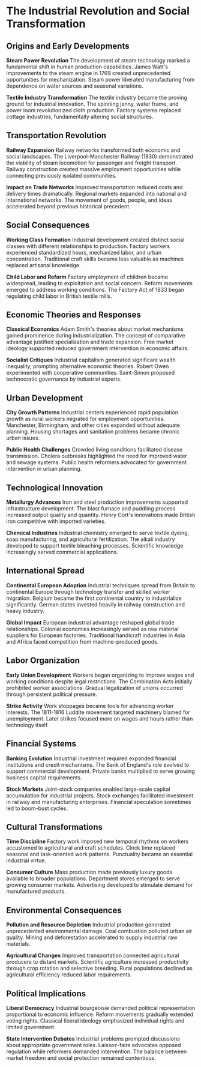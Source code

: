 # The Industrial Revolution and Social Transformation

## Origins and Early Developments

**Steam Power Revolution**
The development of steam technology marked a fundamental shift in human production capabilities. James Watt's improvements to the steam engine in 1769 created unprecedented opportunities for mechanization. Steam power liberated manufacturing from dependence on water sources and seasonal variations.

**Textile Industry Transformation**
The textile industry became the proving ground for industrial innovation. The spinning jenny, water frame, and power loom revolutionized cloth production. Factory systems replaced cottage industries, fundamentally altering social structures.

## Transportation Revolution

**Railway Expansion**
Railway networks transformed both economic and social landscapes. The Liverpool-Manchester Railway (1830) demonstrated the viability of steam locomotion for passenger and freight transport. Railway construction created massive employment opportunities while connecting previously isolated communities.

**Impact on Trade Networks**
Improved transportation reduced costs and delivery times dramatically. Regional markets expanded into national and international networks. The movement of goods, people, and ideas accelerated beyond previous historical precedent.

## Social Consequences

**Working Class Formation**
Industrial development created distinct social classes with different relationships to production. Factory workers experienced standardized hours, mechanized labor, and urban concentration. Traditional craft skills became less valuable as machines replaced artisanal knowledge.

**Child Labor and Reform**
Factory employment of children became widespread, leading to exploitation and social concern. Reform movements emerged to address working conditions. The Factory Act of 1833 began regulating child labor in British textile mills.

## Economic Theories and Responses

**Classical Economics**
Adam Smith's theories about market mechanisms gained prominence during industrialization. The concept of comparative advantage justified specialization and trade expansion. Free market ideology supported reduced government intervention in economic affairs.

**Socialist Critiques**
Industrial capitalism generated significant wealth inequality, prompting alternative economic theories. Robert Owen experimented with cooperative communities. Saint-Simon proposed technocratic governance by industrial experts.

## Urban Development

**City Growth Patterns**
Industrial centers experienced rapid population growth as rural workers migrated for employment opportunities. Manchester, Birmingham, and other cities expanded without adequate planning. Housing shortages and sanitation problems became chronic urban issues.

**Public Health Challenges**
Crowded living conditions facilitated disease transmission. Cholera outbreaks highlighted the need for improved water and sewage systems. Public health reformers advocated for government intervention in urban planning.

## Technological Innovation

**Metallurgy Advances**
Iron and steel production improvements supported infrastructure development. The blast furnace and puddling process increased output quality and quantity. Henry Cort's innovations made British iron competitive with imported varieties.

**Chemical Industries**
Industrial chemistry emerged to serve textile dyeing, soap manufacturing, and agricultural fertilization. The alkali industry developed to support textile bleaching processes. Scientific knowledge increasingly served commercial applications.

## International Spread

**Continental European Adoption**
Industrial techniques spread from Britain to continental Europe through technology transfer and skilled worker migration. Belgium became the first continental country to industrialize significantly. German states invested heavily in railway construction and heavy industry.

**Global Impact**
European industrial advantage reshaped global trade relationships. Colonial economies increasingly served as raw material suppliers for European factories. Traditional handicraft industries in Asia and Africa faced competition from machine-produced goods.

## Labor Organization

**Early Union Development**
Workers began organizing to improve wages and working conditions despite legal restrictions. The Combination Acts initially prohibited worker associations. Gradual legalization of unions occurred through persistent political pressure.

**Strike Activity**
Work stoppages became tools for advancing worker interests. The 1811-1816 Luddite movement targeted machinery blamed for unemployment. Later strikes focused more on wages and hours rather than technology itself.

## Financial Systems

**Banking Evolution**
Industrial investment required expanded financial institutions and credit mechanisms. The Bank of England's role evolved to support commercial development. Private banks multiplied to serve growing business capital requirements.

**Stock Markets**
Joint-stock companies enabled large-scale capital accumulation for industrial projects. Stock exchanges facilitated investment in railway and manufacturing enterprises. Financial speculation sometimes led to boom-bust cycles.

## Cultural Transformations

**Time Discipline**
Factory work imposed new temporal rhythms on workers accustomed to agricultural and craft schedules. Clock time replaced seasonal and task-oriented work patterns. Punctuality became an essential industrial virtue.

**Consumer Culture**
Mass production made previously luxury goods available to broader populations. Department stores emerged to serve growing consumer markets. Advertising developed to stimulate demand for manufactured products.

## Environmental Consequences

**Pollution and Resource Depletion**
Industrial production generated unprecedented environmental damage. Coal combustion polluted urban air quality. Mining and deforestation accelerated to supply industrial raw materials.

**Agricultural Changes**
Improved transportation connected agricultural producers to distant markets. Scientific agriculture increased productivity through crop rotation and selective breeding. Rural populations declined as agricultural efficiency reduced labor requirements.

## Political Implications

**Liberal Democracy**
Industrial bourgeoisie demanded political representation proportional to economic influence. Reform movements gradually extended voting rights. Classical liberal ideology emphasized individual rights and limited government.

**State Intervention Debates**
Industrial problems prompted discussions about appropriate government roles. Laissez-faire advocates opposed regulation while reformers demanded intervention. The balance between market freedom and social protection remained contentious.